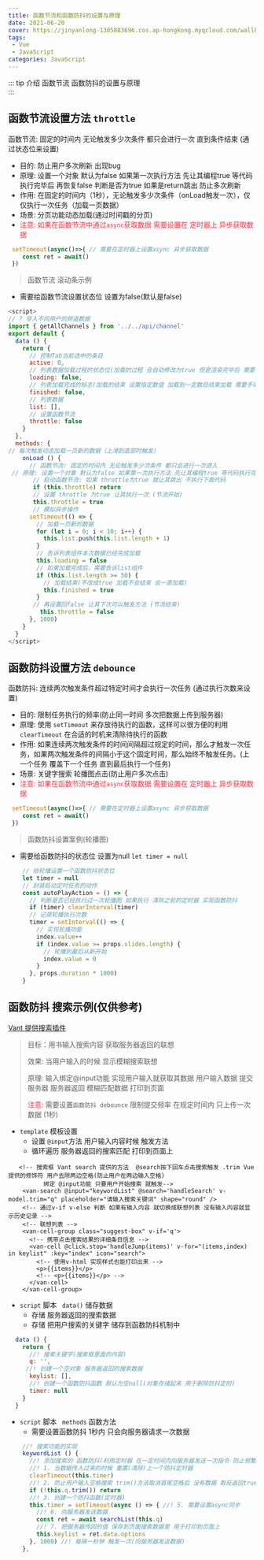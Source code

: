 ```yaml
---
title: 函数节流和函数防抖的设置与原理
date: 2021-06-20
cover: https://jinyanlong-1305883696.cos.ap-hongkong.myqcloud.com/wallhaven-k7r9rd-min.jpg
tags:
 - Vue
 - JavaScript
categories: JavaScript
---
```


::: tip 介绍
函数节流 函数防抖的设置与原理 <br>
:::

<!-- more -->

## 函数节流设置方法 `throttle`

函数节流: 固定的时间内 无论触发多少次条件 都只会进行一次 直到条件结束 (通过状态位来设置) 

* 目的: 防止用户多次刷新 出现bug 
* 原理: 设置一个对象 默认为false 如果第一次执行方法 先让其编程true 等代码执行完毕后 再恢复false 判断是否为true 如果是return跳出 防止多次刷新
* 作用:  在固定的时间内（1秒），无论触发多少次条件（onLoad触发一次），仅仅执行一次任务（加载一页数据）
* 场景: 分页功能动态加载(通过时间戳的分页)
* <font color =#ff3040>注意: 如果在函数节流中通过`async`获取数据 需要设置在 定时器上 异步获取数据</font> 

```js
 setTimeout(async()=>{ // 需要在定时器上设置async 异步获取数据
 	const ret = await()
 })
```

> 函数节流 滚动条示例

* 需要给函数节流设置状态位 设置为false(默认是false) 

```js
<script>
// ? 导入不同用户的频道数据
import { getAllChannels } from '../../api/channel'
export default {
  data () {
    return {
      // 控制Tab当前选中的条目
      active: 0,
      // 列表数据加载过程的状态位(加载的过程 会自动修改为true 但是渲染完毕后 需要手动修改false)
      loading: false,
      // 列表加载完成的标志(加载的结束 设置指定数值 加载到一定数目结束加载 需要手动修改true)
      finished: false,
      // 列表数据
      list: [],
      // 设置函数节流
      throttle: false
    }
  },
  methods: {
// 每次触发动态加载一页新的数据（上滑到底部时触发）
    onLoad () {
      // 函数节流: 固定的时间内 无论触发多少次条件 都只会进行一次进入
 // 原理: 设置一个对象 默认为false 如果第一次执行方法 先让其编程true 等代码执行完毕后 再恢复false 判断是否为true 如果是return跳出 防止多次刷新
       // 启动函数节流: 如果 throttle为true 就让其跳出 不执行下面代码
       if (this.throttle) return
       // 设置 throttle 为true 让其执行一次 (节流开始)
       this.throttle = true
       // 模拟异步操作
      setTimeout(() => {
        // 加载一页新的数据
        for (let i = 0; i < 10; i++) {
          this.list.push(this.list.length + 1)
        }
        // 告诉列表组件本次数据已经完成加载
        this.loading = false
        // 如果加载完成后，需要告诉list组件
        if (this.list.length >= 50) {
          // 加载结束(不改成true 加载不会结束 会一直加载)
          this.finished = true
        }
       // 再设置回false 让其下次可以触发方法 (节流结束)
         this.throttle = false
      }, 1000)
    }
  }
</script>
```

## 函数防抖设置方法 `debounce`

函数防抖: 连续两次触发条件超过特定时间才会执行一次任务 (通过执行次数来设置)

* 目的: 限制任务执行的频率(防止同一时间 多次把数据上传到服务器)
* 原理: 使用 `setTimeout` 来存放待执行的函数，这样可以很方便的利用 `clearTimeout` 在合适的时机来清除待执行的函数
* 作用: 如果连续两次触发条件的时间间隔超过规定的时间，那么才触发一次任务，如果两次触发条件的间隔小于这个固定时间，那么始终不触发任务。(上一个任务 覆盖下一个任务 直到最后执行一个任务)
* 场景: 关键字搜索 轮播图点击(防止用户多次点击)
* <font color =#ff3040>注意: 如果在函数节流中通过`async`获取数据 需要设置在 定时器上 异步获取数据</font> 

```js
 setTimeout(async()=>{ // 需要在定时器上设置async 异步获取数据
 	const ret = await()
 })
```

> 函数防抖设置案例(轮播图)

* 需要给函数防抖的状态位 设置为null `let timer = null`

```js
    // 给轮播设置一个函数防抖状态位
    let timer = null
    // 封装启动定时任务的动作
    const autoPlayAction = () => {
      // 判断是否已经执行过一次轮播图 如果执行 清除之前的定时器 实现函数防抖
      if (timer) clearInterval(timer)
      // 记录轮播执行次数
      timer = setInterval(() => {
        // 实现轮播功能
        index.value++
        if (index.value >= props.slides.length) {
          // 轮播到最后从新开始
          index.value = 0
        }
      }, props.duration * 1000)
    }
```

## 函数防抖 搜索示例(仅供参考)

[Vant 提供搜索插件](https://vant-contrib.gitee.io/vant/#/zh-CN/search)

>目标：用书输入搜索内容 获取服务器返回的联想 
>
>效果: 当用户输入的时候 显示模糊搜索联想
>
>原理: 输入绑定@input功能 实现用户输入就获取其数据 用户输入数据 提交服务器 服务器返回 模糊匹配数据 打印到页面
>
><font color = #ff3040>注意: </font> 需要设置`函数防抖 debounce` 限制提交频率 在规定时间内 只上传一次数据 (1秒)

* `template` 模板设置
  * 设置 `@input`方法 用户输入内容时候 触发方法
  * 循环遍历 服务器返回的搜索匹配 打印到页面上

```vue
   <!-- 搜索框 Vant search 提供的方法  @search按下回车点击搜索触发 .trim Vue提供的修饰符 用户去除两边空格(防止用户在两边输入空格)
          绑定 @input功能 只要用户开始搜索 就触发-->
    <van-search @input="keywordList" @search='handleSearch' v-model.trim="q" placeholder="请输入搜索关键词" shape="round" />
    <!-- 通过v-if v-else 判断 如果有输入内容 就切换成联想列表 没有输入内容就显示历史记录 -->
    <!-- 联想列表 -->
    <van-cell-group class="suggest-box" v-if='q'>
      <!-- 携带点击搜索结果的详细条目信息 -->
      <van-cell @click.stop='handleJump(items)' v-for="(items,index) in keylist" :key="index" icon="search">
        <!-- 使用v-html 实现样式也能打印出来 -->
        <p>{{items}}</p>
        <!-- <p>{{items}}</p> -->
      </van-cell>
    </van-cell-group>
```

- `script` 脚本  ` data()` 储存数据
  - 存储 服务器返回的搜索数据 
  - 存储 把用户搜索的关键字 储存到函数防抖机制中

```js
  data () {
    return {
      //! 搜索关键字(搜索框里面的内容)
      q: '',
 	 //! 创建一个空对象 服务器返回的搜索数据
      keylist: [],
      //! 创建一个函数防抖函数 默认为空null(对象存储起来 用于删除防抖定时)
      timer: null
    }
  }
```

* `script` 脚本  ` methods` 函数方法
  * 需要设置函数防抖 1秒内 只会向服务器请求一次数据 

```js
    //! 搜索功能的实现
    keywordList () {
      //! 添加搜索的 函数防抖(利用定时器 在一定时间内向服务器发送一次指令 防止频繁发送指令给服务器)
      //! 1. 当数据传入过来的时候 重置(清除)上一个防抖定时器
      clearTimeout(this.timer)
      //! 2. 防止用户输入空格搜索 trim()方法取消首尾空格后 没有数据 取反返回true 如果为true return 跳出方法
      if (!this.q.trim()) return
      //! 3. 创建一个防抖函数(定时器)
      this.timer = setTimeout(async () => { //! 5. 需要设置async同步
        //! 6. 向服务器发送数据
        const ret = await searchList(this.q)
        //! 7. 把服务器传回的值 保存到页面搜索数据里 用于打印到页面上
        this.keylist = ret.data.options
      }, 1000) //! 每隔一秒钟 触发一次(向服务器发送数据)
    },
```

